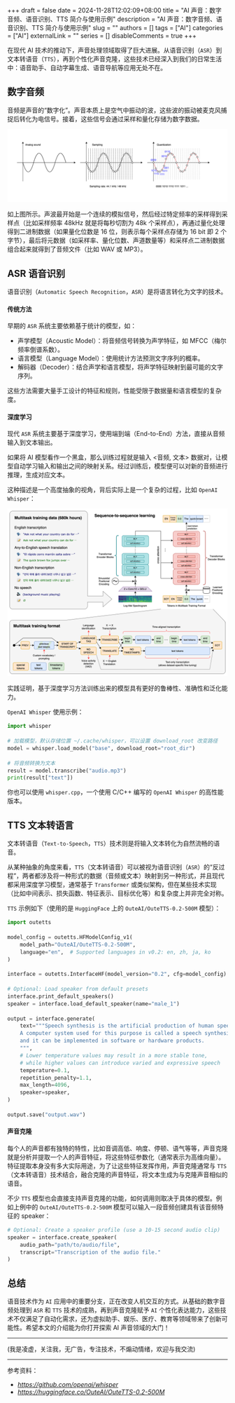 +++
draft = false
date = 2024-11-28T12:02:09+08:00
title = "AI 声音：数字音频、语音识别、TTS 简介与使用示例"
description = "AI 声音：数字音频、语音识别、TTS 简介与使用示例"
slug = ""
authors = []
tags = ["AI"]
categories = ["AI"]
externalLink = ""
series = []
disableComments = true
+++

在现代 AI 技术的推动下，声音处理领域取得了巨大进展。从语音识别（`ASR`）到文本转语音（`TTS`），再到个性化声音克隆，这些技术已经深入到我们的日常生活中：语音助手、自动字幕生成、语音导航等应用无处不在。

## 数字音频

音频是声音的“数字化”。声音本质上是空气中振动的波，这些波的振动被麦克风捕捉后转化为电信号。接着，这些信号会通过采样和量化存储为数字数据。

![](https://raw.githubusercontent.com/RifeWang/images/master/ai/AI-analog-to-audio.drawio.png)

如上图所示。声波最开始是一个连续的模拟信号，然后经过特定频率的采样得到采样点（比如采样频率 48kHz 就是将每秒切割为 48k 个采样点），再通过量化处理得到二进制数据（如果量化位数是 16 位，则表示每个采样点存储为 16 bit 即 2 个字节），最后将元数据（如采样率、量化位数、声道数量等）和采样点二进制数据组合起来就得到了音频文件（比如 WAV 或 MP3）。


## ASR 语音识别

语音识别（`Automatic Speech Recognition`，`ASR`）是将语言转化为文字的技术。

#### 传统方法

早期的 `ASR` 系统主要依赖基于统计的模型，如：
- 声学模型（Acoustic Model）：将音频信号转换为声学特征，如 MFCC（梅尔频率倒谱系数）。
- 语言模型（Language Model）：使用统计方法预测文字序列的概率。
- 解码器（Decoder）：结合声学和语言模型，将声学特征映射到最可能的文字序列。

这些方法需要大量手工设计的特征和规则，性能受限于数据量和语言模型的复杂度。

#### 深度学习

现代 `ASR` 系统主要基于深度学习，使用端到端（End-to-End）方法，直接从音频输入到文本输出。

如果将 AI 模型看作一个黑盒，那么训练过程就是输入 <音频, 文本> 数据对，让模型自动学习输入和输出之间的映射关系。经过训练后，模型便可以对新的音频进行推理，生成对应文本。

这种描述是一个高度抽象的视角，背后实际上是一个复杂的过程，比如 `OpenAI Whisper`： 

![](https://raw.githubusercontent.com/RifeWang/images/master/ai/openai-whisper.png)

实践证明，基于深度学习方法训练出来的模型具有更好的鲁棒性、准确性和泛化能力。

`OpenAI Whisper` 使用示例：
```python
import whisper

# 加载模型，默认存储位置 ~/.cache/whisper，可以设置 download_root 改变路径
model = whisper.load_model("base", download_root="root_dir")

# 将音频转换为文本
result = model.transcribe("audio.mp3")
print(result["text"])
```

你也可以使用 `whisper.cpp`，一个使用 C/C++ 编写的 `OpenAI Whisper` 的高性能版本。


## TTS 文本转语言

文本转语音（`Text-to-Speech`，`TTS`）技术则是将输入文本转化为自然流畅的语音。

从某种抽象的角度来看，`TTS`（文本转语音）可以被视为语音识别（`ASR`）的“反过程”，两者都涉及将一种形式的数据（音频或文本）映射到另一种形式，并且现代都采用深度学习模型，通常基于 `Transformer` 或类似架构，但在某些技术实现（比如中间表示、损失函数、特征表示、目标优化等）和复杂度上并非完全对称。

`TTS` 示例如下（使用的是 `HuggingFace` 上的 `OuteAI/OuteTTS-0.2-500M` 模型）：

```python
import outetts

model_config = outetts.HFModelConfig_v1(
    model_path="OuteAI/OuteTTS-0.2-500M",
    language="en",  # Supported languages in v0.2: en, zh, ja, ko
)

interface = outetts.InterfaceHF(model_version="0.2", cfg=model_config)

# Optional: Load speaker from default presets
interface.print_default_speakers()
speaker = interface.load_default_speaker(name="male_1")

output = interface.generate(
    text="""Speech synthesis is the artificial production of human speech.
    A computer system used for this purpose is called a speech synthesizer,
    and it can be implemented in software or hardware products.
    """,
    # Lower temperature values may result in a more stable tone,
    # while higher values can introduce varied and expressive speech
    temperature=0.1,
    repetition_penalty=1.1,
    max_length=4096,
    speaker=speaker,
)

output.save("output.wav")
```

#### 声音克隆

每个人的声音都有独特的特性，比如音调高低、响度、停顿、语气等等，声音克隆就是分析并提取一个人的声音特征，将这些特征参数化（通常表示为高维向量）。特征提取本身没有多大实际用途，为了让这些特征发挥作用，声音克隆通常与 `TTS`（文本转语音）技术结合，融合克隆的声音特征，将文本生成为与克隆声音相似的语音。

不少 `TTS` 模型也会直接支持声音克隆的功能，如何调用则取决于具体的模型。例如上例中的 `OuteAI/OuteTTS-0.2-500M` 模型可以输入一段音频创建具有该音频特征的 speaker：

```python
# Optional: Create a speaker profile (use a 10-15 second audio clip)
speaker = interface.create_speaker(
    audio_path="path/to/audio/file",
    transcript="Transcription of the audio file."
)
```

## 总结

语音技术作为 `AI` 应用中的重要分支，正在改变人机交互的方式。从基础的数字音频处理到 `ASR` 和 `TTS` 技术的成熟，再到声音克隆赋予 `AI` 个性化表达能力，这些技术不仅满足了自动化需求，还为虚拟助手、娱乐、医疗、教育等领域带来了创新可能性。希望本文的介绍能为你打开探索 AI 声音领域的大门！

---

(我是凌虚，关注我，无广告，专注技术，不煽动情绪，欢迎与我交流)

---

参考资料：

- *https://github.com/openai/whisper*
- *https://huggingface.co/OuteAI/OuteTTS-0.2-500M*